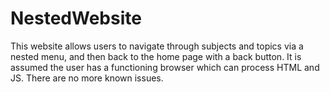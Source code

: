 # NestedWebsite
This website allows users to navigate through subjects and topics via a nested menu, and then back to the home page with a back button.
It is assumed the user has a functioning browser which can process HTML and JS. There are no more known issues.

